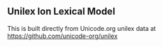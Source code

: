 Unilex lon Lexical Model
----------------------

This is built directly from Unicode.org unilex data at
https://github.com/unicode-org/unilex
